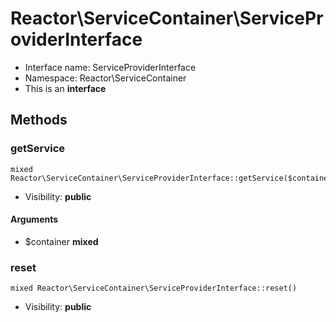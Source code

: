 Reactor\ServiceContainer\ServiceProviderInterface
===============






* Interface name: ServiceProviderInterface
* Namespace: Reactor\ServiceContainer
* This is an **interface**






Methods
-------


### getService

    mixed Reactor\ServiceContainer\ServiceProviderInterface::getService($container)





* Visibility: **public**


#### Arguments
* $container **mixed**



### reset

    mixed Reactor\ServiceContainer\ServiceProviderInterface::reset()





* Visibility: **public**



